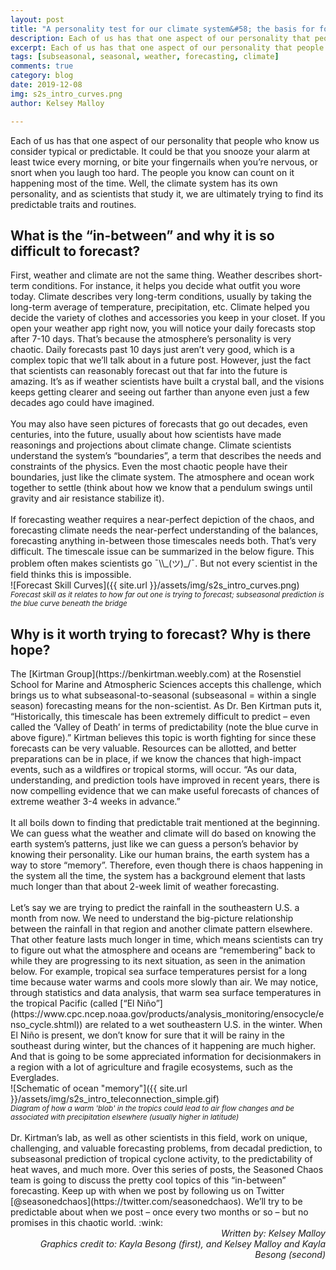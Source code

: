 ```yaml
---
layout: post
title: "A personality test for our climate system&#58; the basis for forecasting 'in-between'"
description: Each of us has that one aspect of our personality that people who know us consider typical or predictable.
excerpt: Each of us has that one aspect of our personality that people who know us consider typical or predictable.
tags: [subseasonal, seasonal, weather, forecasting, climate]
comments: true
category: blog
date: 2019-12-08
img: s2s_intro_curves.png
author: Kelsey Malloy

---
```


Each of us has that one aspect of our personality that people who know us consider typical or predictable. It could be that you snooze your alarm at least twice every morning, or bite your fingernails when you’re nervous, or snort when you laugh too hard. The people you know can count on it happening most of the time. Well, the climate system has its own personality, and as scientists that study it, we are ultimately trying to find its predictable traits and routines.
<br>
<h2>What is the “in-between” and why it is so difficult to forecast?</h2>
First, weather and climate are not the same thing. Weather describes short-term conditions. For instance, it helps you decide what outfit you wore today. Climate describes very long-term conditions, usually by taking the long-term average of temperature, precipitation, etc. Climate helped you decide the variety of clothes and accessories you keep in your closet. If you open your weather app right now, you will notice your daily forecasts stop after 7-10 days. That’s because the atmosphere’s personality is very chaotic. Daily forecasts past 10 days just aren’t very good, which is a complex topic that we’ll talk about in a future post. However, just the fact that scientists can reasonably forecast out that far into the future is amazing. It’s as if weather scientists have built a crystal ball, and the visions keeps getting clearer and seeing out farther than anyone even just a few decades ago could have imagined. 
<br><br>
You may also have seen pictures of forecasts that go out decades, even centuries, into the future, usually about how scientists have made reasonings and projections about climate change. Climate scientists understand the system’s “boundaries”, a term that describes the needs and constraints of the physics. Even the most chaotic people have their boundaries, just like the climate system. The atmosphere and ocean work together to settle (think about how we know that a pendulum swings until gravity and air resistance stabilize it).
<br><br>
If forecasting weather requires a near-perfect depiction of the chaos, and forecasting climate needs the near-perfect understanding of the balances, forecasting anything in-between those timescales needs both. That’s very difficult. The timescale issue can be summarized in the below figure. This problem often makes scientists go ¯\\&#95;(ツ)&#95;/¯. But not every scientist in the field thinks this is impossible. 
<br>
![Forecast Skill Curves]({{ site.url }}/assets/img/s2s_intro_curves.png)
<br><sub><i>Forecast skill as it relates to how far out one is trying to forecast; subseasonal prediction is the blue curve beneath the bridge</i></sub>
<br>
<h2>Why is it worth trying to forecast? Why is there hope?</h2>
The [Kirtman Group](https://benkirtman.weebly.com) at the Rosenstiel School for Marine and Atmospheric Sciences accepts this challenge, which brings us to what subseasonal-to-seasonal (subseasonal = within a single season) forecasting means for the non-scientist. As Dr. Ben Kirtman puts it, “Historically, this timescale has been extremely difficult to predict – even called the ‘Valley of Death’ in terms of predictability (note the blue curve in above figure).” Kirtman believes this topic is worth fighting for since these forecasts can be very valuable. Resources can be allotted, and better preparations can be in place, if we know the chances that high-impact events, such as a wildfires or tropical storms, will occur. “As our data, understanding, and prediction tools have improved in recent years, there is now compelling evidence that we can make useful forecasts of chances of extreme weather 3-4 weeks in advance.”
<br><br>
It all boils down to finding that predictable trait mentioned at the beginning. We can guess what the weather and climate will do based on knowing the earth system’s patterns, just like we can guess a person’s behavior by knowing their personality. Like our human brains, the earth system has a way to store “memory”. Therefore, even though there is chaos happening in the system all the time, the system has a background element that lasts much longer than that about 2-week limit of weather forecasting.
<br><br>
Let’s say we are trying to predict the rainfall in the southeastern U.S. a month from now. We need to understand the big-picture relationship between the rainfall in that region and another climate pattern elsewhere. That other feature lasts much longer in time, which means scientists can try to figure out what the atmosphere and oceans are “remembering” back to while they are progressing to its next situation, as seen in the animation below. For example, tropical sea surface temperatures persist for a long time because water warms and cools more slowly than air. We may notice, through statistics and data analysis, that warm sea surface temperatures in the tropical Pacific (called [“El Niño”](https://www.cpc.ncep.noaa.gov/products/analysis_monitoring/ensocycle/enso_cycle.shtml)) are related to a wet southeastern U.S. in the winter. When El Niño is present, we don’t know for sure that it will be rainy in the southeast during winter, but the chances of it happening are much higher. And that is going to be some appreciated information for decisionmakers in a region with a lot of agriculture and fragile ecosystems, such as the Everglades.
<br>
![Schematic of ocean "memory"]({{ site.url }}/assets/img/s2s_intro_teleconnection_simple.gif)
<br><sub><i>Diagram of how a warm 'blob' in the tropics could lead to air flow changes and be associated with precipitation elsewhere (usually higher in latitude)</i></sub>
<br><br>
Dr. Kirtman’s lab, as well as other scientists in this field, work on unique, challenging, and valuable forecasting problems, from decadal prediction, to subseasonal prediction of tropical cyclone activity, to the predictability of heat waves, and much more. Over this series of posts, the Seasoned Chaos team is going to discuss the pretty cool topics of this “in-between” forecasting. Keep up with when we post by following us on Twitter [@seasonedchaos](https://twitter.com/seasonedchaos). We’ll try to be predictable about when we post – once every two months or so – but no promises in this chaotic world. :wink:
<br>
<div style="text-align: right"><i> Written by: Kelsey Malloy</i></div>
<div style="text-align: right"><i> Graphics credit to: Kayla Besong (first), and Kelsey Malloy and Kayla Besong (second)</i></div>
